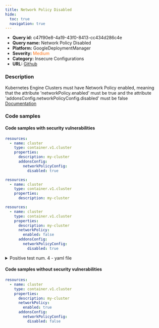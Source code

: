 ```yaml
---
title: Network Policy Disabled
hide:
  toc: true
  navigation: true
---
```


<style>
  .highlight .hll {
    background-color: #ff171742;
  }
  .md-content {
    max-width: 1100px;
    margin: 0 auto;
  }
</style>

-   **Query id:** c47f90e8-4a19-43f0-8413-cc434d286c4e
-   **Query name:** Network Policy Disabled
-   **Platform:** GoogleDeploymentManager
-   **Severity:** <span style="color:#ff7213">Medium</span>
-   **Category:** Insecure Configurations
-   **URL:** [Github](https://github.com/Checkmarx/kics/tree/master/assets/queries/googleDeploymentManager/gcp/network_policy_disabled)

### Description
Kubernetes Engine Clusters must have Network Policy enabled, meaning that the attribute 'networkPolicy.enabled' must be true and the attribute 'addonsConfig.networkPolicyConfig.disabled' must be false<br>
[Documentation](https://cloud.google.com/kubernetes-engine/docs/reference/rest/v1/projects.zones.clusters)

### Code samples
#### Code samples with security vulnerabilities
```yaml title="Positive test num. 1 - yaml file" hl_lines="8 4"
resources:
  - name: cluster
    type: container.v1.cluster
    properties:
      description: my-cluster
      addonsConfig:
        networkPolicyConfig:
          disabled: true

```
```yaml title="Positive test num. 2 - yaml file" hl_lines="4"
resources:
  - name: cluster
    type: container.v1.cluster
    properties:
      description: my-cluster

```
```yaml title="Positive test num. 3 - yaml file" hl_lines="10 7"
resources:
  - name: cluster
    type: container.v1.cluster
    properties:
      description: my-cluster
      networkPolicy:
        enabled: false
      addonsConfig:
        networkPolicyConfig:
          disabled: true

```
<details><summary>Positive test num. 4 - yaml file</summary>

```yaml hl_lines="4 7"
resources:
  - name: cluster
    type: container.v1.cluster
    properties:
      description: my-cluster
      networkPolicy:
        enabled: false

```
</details>


#### Code samples without security vulnerabilities
```yaml title="Negative test num. 1 - yaml file"
resources:
  - name: cluster
    type: container.v1.cluster
    properties:
      description: my-cluster
      networkPolicy:
        enabled: true
      addonsConfig:
        networkPolicyConfig:
          disabled: false

```
